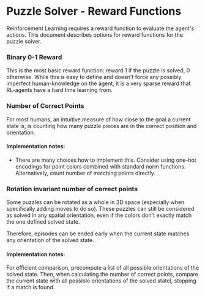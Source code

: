# Puzzle Solver - Reward Functions
Reinforcement Learning requires a reward function to evaluate the agent's actions. This document describes options for reward functions for the puzzle solver.

### Binary 0-1 Reward
This is the most basic reward function: reward 1 if the puzzle is solved, 0 otherwise. While this is easy to define and doesn't force any possibly imperfect human-knowledge on the agent, it is a very sparse reward that RL-agents have a hard time learning from.

### Number of Correct Points
For most humans, an intuitive measure of how close to the goal a current state is, is counting how many puzzle pieces are in the correct position and orientation.

#### Implementation notes:
- There are many choices how to implement this. Consider using one-hot encodings for point colors combined with standard norm functions. Alternatively, count number of matching points directly.

### Rotation invariant number of correct points
Some puzzles can be rotated as a whole in 3D space (especially when specifically adding moves to do so). These puzzles can still be considered as solved in any spatial orientation, even if the colors don't exactly match the one defined solved state.

Therefore, episodes can be ended early when the current state matches any orientation of the solved state.

#### Implementation notes:
For efficient comparison, precompute a list of all possible orientations of the solved state. Then, when calculating the number of correct points, compare the current state with all possible orientations of the solved statel, stopping if a match is found.
